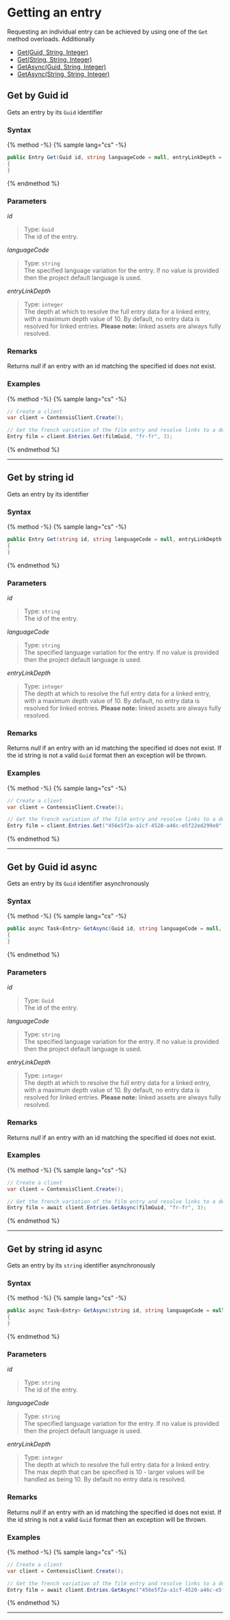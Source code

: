 # Getting an entry

Requesting an individual entry can be achieved by using one of the `Get` method overloads. Additionally 

- [Get(Guid, String, Integer)](#get-by-guid-id)
- [Get(String, String, Integer)](#get-by-string-id)
- [GetAsync(Guid, String, Integer)](#get-by-guid-id-async)  
- [GetAsync(String, String, Integer)](#get-by-string-id-async)


## Get by Guid id

Gets an entry by its `Guid` identifier

### Syntax

{% method -%}
{% sample lang="cs" -%}

```cs
public Entry Get(Guid id, string languageCode = null, entryLinkDepth = 0)
{
}
```
{% endmethod %}

### Parameters

*id*
> Type: `Guid`  
> The id of the entry.

*languageCode*
> Type: `string`  
> The specified language variation for the entry. If no value is provided then the project default language is used.

*entryLinkDepth*
> Type: `integer`  
> The depth at which to resolve the full entry data for a linked entry, with a maximum depth value of 10. By default, no entry data is resolved for linked entries.  **Please note:** linked assets are always fully resolved.

### Remarks

Returns *null* if an entry with an id matching the specified id does not exist.

### Examples

{% method -%}
{% sample lang="cs" -%}
```cs
// Create a client
var client = ContensisClient.Create();

// Get the french variation of the film entry and resolve links to a depth of 3
Entry film = client.Entries.Get(filmGuid, "fr-fr", 3);
```
{% endmethod %}

---

## Get by string id

Gets an entry by its identifier

### Syntax

{% method -%}
{% sample lang="cs" -%}

```cs
public Entry Get(string id, string languageCode = null, entryLinkDepth = 0)
{
}
```
{% endmethod %}

### Parameters

*id*
> Type: `string`  
> The id of the entry.

*languageCode*
> Type: `string`  
> The specified language variation for the entry. If no value is provided then the project default language is used.

*entryLinkDepth*
> Type: `integer`  
> The depth at which to resolve the full entry data for a linked entry, with a maximum depth value of 10. By default, no entry data is resolved for linked entries.  **Please note:** linked assets are always fully resolved.

### Remarks

Returns *null* if an entry with an id matching the specified id does not exist. If the id string is not a valid `Guid` format then an exception will be thrown.

### Examples

{% method -%}
{% sample lang="cs" -%}
```cs
// Create a client
var client = ContensisClient.Create();

// Get the french variation of the film entry and resolve links to a depth of 3
Entry film = client.Entries.Get("456e5f2a-a1cf-4520-a46c-e5f22ed299e8", "fr-fr", 3);
```
{% endmethod %}

---

## Get by Guid id async

Gets an entry by its `Guid` identifier asynchronously

### Syntax

{% method -%}
{% sample lang="cs" -%}

```cs
public async Task<Entry> GetAsync(Guid id, string languageCode = null, entryLinkDepth = 0)
{
}
```
{% endmethod %}

### Parameters

*id*
> Type: `Guid`  
> The id of the entry.

*languageCode*
> Type: `string`  
> The specified language variation for the entry. If no value is provided then the project default language is used.

*entryLinkDepth*
> Type: `integer`  
> The depth at which to resolve the full entry data for a linked entry, with a maximum depth value of 10. By default, no entry data is resolved for linked entries.  **Please note:** linked assets are always fully resolved.

### Remarks

Returns *null* if an entry with an id matching the specified id does not exist.

### Examples

{% method -%}
{% sample lang="cs" -%}
```cs
// Create a client
var client = ContensisClient.Create();

// Get the french variation of the film entry and resolve links to a depth of 3
Entry film = await client.Entries.GetAsync(filmGuid, "fr-fr", 3);
```
{% endmethod %}

---

## Get by string id async

Gets an entry by its `string` identifier asynchronously

### Syntax

{% method -%}
{% sample lang="cs" -%}

```cs
public async Task<Entry> GetAsync(string id, string languageCode = null, entryLinkDepth = 0)
{
}
```
{% endmethod %}

### Parameters

*id*
> Type: `string`  
> The id of the entry.

*languageCode*
> Type: `string`  
> The specified language variation for the entry. If no value is provided then the project default language is used.

*entryLinkDepth*
> Type: `integer`  
> The depth at which to resolve the full entry data for a linked entry. The max depth that can be specified is 10 - larger values will be handled as being 10. By default no entry data is resolved.

### Remarks

Returns *null* if an entry with an id matching the specified id does not exist. If the id string is not a valid `Guid` format then an exception will be thrown.

### Examples

{% method -%}
{% sample lang="cs" -%}
```cs
// Create a client
var client = ContensisClient.Create();

// Get the french variation of the film entry and resolve links to a depth of 3
Entry film = await client.Entries.GetAsync("456e5f2a-a1cf-4520-a46c-e5f22ed299e8", "fr-fr", 3);
```
{% endmethod %}

---